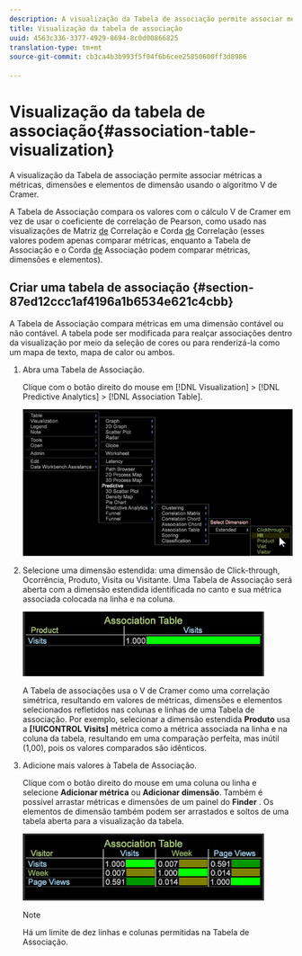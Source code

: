 ```yaml
---
description: A visualização da Tabela de associação permite associar métricas a métricas, dimensões e elementos de dimensão usando o algoritmo V de Cramer.
title: Visualização da tabela de associação
uuid: 4563c336-3377-4929-8694-8c0d00866825
translation-type: tm+mt
source-git-commit: cb3ca4b3b993f5f04f6b6cee25850600ff3d8986

---
```



# Visualização da tabela de associação{#association-table-visualization}

A visualização da Tabela de associação permite associar métricas a métricas, dimensões e elementos de dimensão usando o algoritmo V de Cramer.

A Tabela de Associação compara os valores com o cálculo V de Cramer em vez de usar o coeficiente de correlação de Pearson, como usado nas visualizações de Matriz [de](https://docs.adobe.com/content/help/en/data-workbench/using/client/analysis-visualizations/correlation-analysis/c-correlation-analysis.html) Correlação e Corda [de](https://docs.adobe.com/content/help/en/data-workbench/using/client/analysis-visualizations/c-chord-visualization.html) Correlação (esses valores podem apenas comparar métricas, enquanto a Tabela de Associação e o Corda [de](../../../home/c-get-started/c-analysis-vis/associations-chord.md#concept-51d0bda998474dd5946cc2a9b8393445) Associação podem comparar métricas, dimensões e elementos).

## Criar uma tabela de associação {#section-87ed12ccc1af4196a1b6534e621c4cbb}

A Tabela de Associação compara métricas em uma dimensão contável ou não contável. A tabela pode ser modificada para realçar associações dentro da visualização por meio da seleção de cores ou para renderizá-la como um mapa de texto, mapa de calor ou ambos.

1. Abra uma Tabela de Associação.

   Clique com o botão direito do mouse em [!DNL Visualization] > [!DNL Predictive Analytics] > [!DNL Association Table].

   ![](assets/association_table.png)

1. Selecione uma dimensão estendida: uma dimensão de Click-through, Ocorrência, Produto, Visita ou Visitante. Uma Tabela de Associação será aberta com a dimensão estendida identificada no canto e sua métrica associada colocada na linha e na coluna.

   ![](assets/association_table1.png)

   A Tabela de associações usa o V de Cramer como uma correlação simétrica, resultando em valores de métricas, dimensões e elementos selecionados refletidos nas colunas e linhas de uma Tabela de associação. Por exemplo, selecionar a dimensão estendida **Produto** usa a **[!UICONTROL Visits]** métrica como a métrica associada na linha e na coluna da tabela, resultando em uma comparação perfeita, mas inútil (1,00), pois os valores comparados são idênticos.

1. Adicione mais valores à Tabela de Associação.

   Clique com o botão direito do mouse em uma coluna ou linha e selecione **Adicionar métrica** ou **Adicionar dimensão**. Também é possível arrastar métricas e dimensões de um painel do **Finder** . Os elementos de dimensão também podem ser arrastados e soltos de uma tabela aberta para a visualização da tabela.

   ![](assets/association_table2.png)

   >[!NOTE]
   >
   >Há um limite de dez linhas e colunas permitidas na Tabela de Associação.

